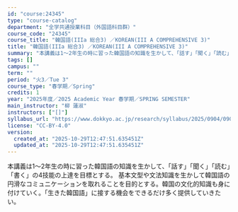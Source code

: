 ```yaml
---
id: "course:24345"
type: "course-catalog"
department: "全学共通授業科目（外国語科目群）"
course_code: "24345"
course_title: "韓国語(IIIa 総合3) ／KOREAN(III A COMPREHENSIVE 3)"
title: "韓国語(IIIa 総合3) ／KOREAN(III A COMPREHENSIVE 3)"
summary: "本講義は1～2年生の時に習った韓国語の知識を生かして、「話す」「聞く」「読む」「書く」の4技能の上達を目標とする。 基本文型や文法知識を生かして韓国語の円滑なコミュニケーションを取れることを目的とする。韓国の文化的知識も身に付けていく。「生…"
tags: []
campus: ""
term: ""
period: "火3／Tue 3"
course_type: "春学期／Spring"
credits: 1
year: "2025年度／2025 Academic Year 春学期／SPRING SEMESTER"
main_instructor: "柳 蓮淑"
instructors: ["[]"]
syllabus_url: "https://www.dokkyo.ac.jp/research/syllabus/2025/0904/0904_24345_ja_JP.html"
license: "CC-BY-4.0"
version:
  created_at: "2025-10-29T12:47:51.635451Z"
  updated_at: "2025-10-29T12:47:51.635451Z"
---
```

本講義は1～2年生の時に習った韓国語の知識を生かして、「話す」「聞く」「読む」「書く」の4技能の上達を目標とする。 基本文型や文法知識を生かして韓国語の円滑なコミュニケーションを取れることを目的とする。韓国の文化的知識も身に付けていく。「生きた韓国語」に接する機会をできるだけ多く提供していきたい。
